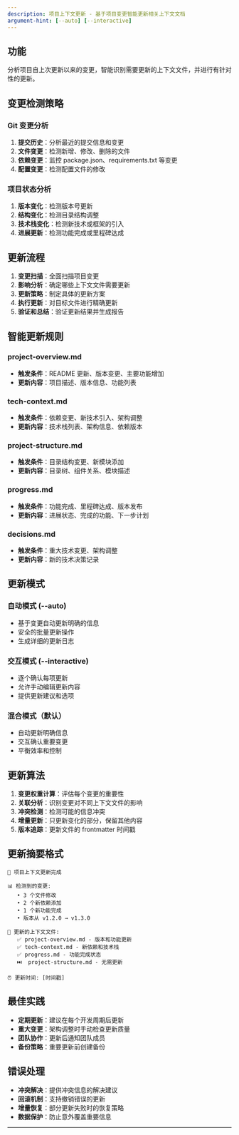 ```yaml
---
description: 项目上下文更新 - 基于项目变更智能更新相关上下文文档
argument-hint: [--auto] [--interactive]
---
```


## 功能
分析项目自上次更新以来的变更，智能识别需要更新的上下文文件，并进行有针对性的更新。

## 变更检测策略
### Git 变更分析
1. **提交历史**：分析最近的提交信息和变更
2. **文件变更**：检测新增、修改、删除的文件
3. **依赖变更**：监控 package.json、requirements.txt 等变更
4. **配置变更**：检测配置文件的修改

### 项目状态分析
1. **版本变化**：检测版本号更新
2. **结构变化**：检测目录结构调整
3. **技术栈变化**：检测新技术或框架的引入
4. **进展更新**：检测功能完成或里程碑达成

## 更新流程
1. **变更扫描**：全面扫描项目变更
2. **影响分析**：确定哪些上下文文件需要更新
3. **更新策略**：制定具体的更新方案
4. **执行更新**：对目标文件进行精确更新
5. **验证和总结**：验证更新结果并生成报告

## 智能更新规则
### project-overview.md
- **触发条件**：README 更新、版本变更、主要功能增加
- **更新内容**：项目描述、版本信息、功能列表

### tech-context.md  
- **触发条件**：依赖变更、新技术引入、架构调整
- **更新内容**：技术栈列表、架构信息、依赖版本

### project-structure.md
- **触发条件**：目录结构变更、新模块添加
- **更新内容**：目录树、组件关系、模块描述

### progress.md
- **触发条件**：功能完成、里程碑达成、版本发布
- **更新内容**：进展状态、完成的功能、下一步计划

### decisions.md
- **触发条件**：重大技术变更、架构调整
- **更新内容**：新的技术决策记录

## 更新模式
### 自动模式 (--auto)
- 基于变更自动更新明确的信息
- 安全的批量更新操作
- 生成详细的更新日志

### 交互模式 (--interactive)  
- 逐个确认每项更新
- 允许手动编辑更新内容
- 提供更新建议和选项

### 混合模式（默认）
- 自动更新明确信息
- 交互确认重要变更
- 平衡效率和控制

## 更新算法
1. **变更权重计算**：评估每个变更的重要性
2. **关联分析**：识别变更对不同上下文文件的影响
3. **冲突检测**：检测可能的信息冲突
4. **增量更新**：只更新变化的部分，保留其他内容
5. **版本追踪**：更新文件的 frontmatter 时间戳

## 更新摘要格式
```
🔄 项目上下文更新完成

📊 检测到的变更:
   • 3 个文件修改
   • 2 个新依赖添加  
   • 1 个新功能完成
   • 版本从 v1.2.0 → v1.3.0

📝 更新的上下文文件:
   ✅ project-overview.md - 版本和功能更新
   ✅ tech-context.md - 新依赖和技术栈
   ✅ progress.md - 功能完成状态
   ⏭️  project-structure.md - 无需更新

⏰ 更新时间: [时间戳]
```

## 最佳实践
- **定期更新**：建议在每个开发周期后更新
- **重大变更**：架构调整时手动检查更新质量
- **团队协作**：更新后通知团队成员
- **备份策略**：重要更新前创建备份

## 错误处理
- **冲突解决**：提供冲突信息的解决建议
- **回滚机制**：支持撤销错误的更新
- **增量恢复**：部分更新失败时的恢复策略
- **数据保护**：防止意外覆盖重要信息

---